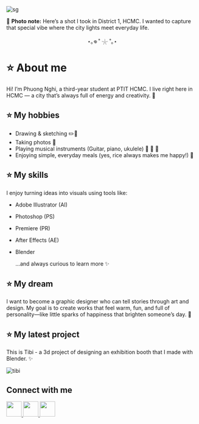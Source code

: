 ![sg](https://github.com/n23dcpt037-ppnghi/n23dcpt037-phgngi/blob/main/urisaigon.png?raw=true)

📍 **Photo note:** Here’s a shot I took in District 1, HCMC. I wanted to capture that special vibe where the city lights meet everyday life.

<div align="center">

  ⋆｡𖦹 ˚ 𓇼 ˚｡⋆

</div>

# **⭐ About me**
Hi! I’m Phuong Nghi, a third-year student at PTIT HCMC. I live right here in HCMC — a city that’s always full of energy and creativity. 🚀

## **⭐ My hobbies**

* Drawing & sketching ✏️🎨
* Taking photos 📸
* Playing musical instruments (Guitar, piano, ukulele) 🎵 🎸 🎹
* Enjoying simple, everyday meals (yes, rice always makes me happy!) 🍚

## **⭐ My skills**
I enjoy turning ideas into visuals using tools like:

* Adobe Illustrator (AI)
* Photoshop (PS)
* Premiere (PR)
* After Effects (AE)
* Blender

   …and always curious to learn more ✨

## **⭐ My dream**
I want to become a graphic designer who can tell stories through art and design. My goal is to create works that feel warm, fun, and full of personality—like little sparks of happiness that brighten someone’s day. 🌈

## **⭐ My latest project** 

This is Tibi - a 3d project of designing an exhibition booth that I made with Blender. ✨

![tibi](https://github.com/n23dcpt037-ppnghi/n23dcpt037-phgngi/blob/main/Tibi.png?raw=true)

## **Connect with me** 

<a href="https://www.instagram.com/_phgngi4/" target="_blank">
  <img src="https://cdn-icons-png.flaticon.com/512/2111/2111463.png" width="40" />
</a>
<a href="https://www.facebook.com/tarlyganer28/" target="_blank">
  <img src="https://cdn-icons-png.flaticon.com/512/733/733547.png" width="40" />
</a>
<a href="mailto:n23dcpt037@student.ptithcm.edu.vn" target="_blank">
  <img src="https://cdn-icons-png.flaticon.com/512/732/732200.png" width="40" />
</a>





